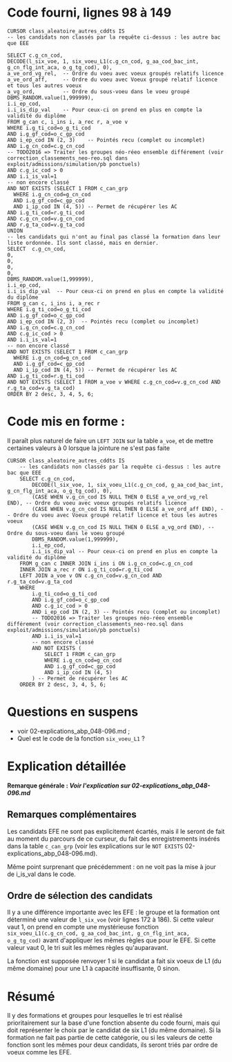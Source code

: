 # Code fourni, lignes 98 à 149
```
CURSOR class_aleatoire_autres_cddts IS
-- les candidats non classés par la requête ci-dessus : les autre bac que EEE

SELECT c.g_cn_cod,
DECODE(l_six_voe, 1, six_voeu_L1(c.g_cn_cod, g_aa_cod_bac_int, g_cn_flg_int_aca, o_g_tg_cod), 0),
a_ve_ord_vg_rel,  -- Ordre du voeu avec voeux groupés relatifs licence
a_ve_ord_aff,     -- Ordre du voeu avec Voeux groupé relatif licence et tous les autres voeux
a_vg_ord,         -- Ordre du sous-voeu dans le voeu groupé
DBMS_RANDOM.value(1,999999),
i.i_ep_cod,
i.i_is_dip_val    -- Pour ceux-ci on prend en plus en compte la validité du diplôme
FROM g_can c, i_ins i, a_rec r, a_voe v
WHERE i.g_ti_cod=o_g_ti_cod
AND i.g_gf_cod=o_c_gp_cod
AND i_ep_cod IN (2, 3)    -- Pointés recu (complet ou incomplet)
AND i.g_cn_cod=c.g_cn_cod
-- TODO2016 => Traiter les groupes néo-réeo ensemble différement (voir correction_classements_neo-reo.sql dans exploit/admissions/simulation/pb ponctuels)
AND c.g_ic_cod > 0
AND i.i_is_val=1
-- non encore classé
AND NOT EXISTS (SELECT 1 FROM c_can_grp
  WHERE i.g_cn_cod=g_cn_cod
  AND i.g_gf_cod=c_gp_cod
  AND i_ip_cod IN (4, 5)) -- Permet de récupérer les AC
AND i.g_ti_cod=r.g_ti_cod
AND c.g_cn_cod=v.g_cn_cod
AND r.g_ta_cod=v.g_ta_cod
UNION
-- les candidats qui n'ont au final pas classé la formation dans leur liste ordonnée. Ils sont classé, mais en dernier.
SELECT  c.g_cn_cod,
0,
0,
0,
0,
DBMS_RANDOM.value(1,999999),
i.i_ep_cod,
i.i_is_dip_val  -- Pour ceux-ci on prend en plus en compte la validité du diplôme
FROM g_can c, i_ins i, a_rec r
WHERE i.g_ti_cod=o_g_ti_cod
AND i.g_gf_cod=o_c_gp_cod
AND i_ep_cod IN (2, 3)  -- Pointés recu (complet ou incomplet)
AND i.g_cn_cod=c.g_cn_cod
AND c.g_ic_cod > 0
AND i.i_is_val=1
-- non encore classé
AND NOT EXISTS (SELECT 1 FROM c_can_grp
  WHERE i.g_cn_cod=g_cn_cod
  AND i.g_gf_cod=c_gp_cod
  AND i_ip_cod IN (4, 5)) -- Permet de récupérer les AC
AND i.g_ti_cod=r.g_ti_cod
AND NOT EXISTS (SELECT 1 FROM a_voe v WHERE c.g_cn_cod=v.g_cn_cod AND r.g_ta_cod=v.g_ta_cod)
ORDER BY 2 desc, 3, 4, 5, 6;
```

# Code mis en forme :
Il paraît plus naturel de faire un `LEFT JOIN` sur la table `a_voe`, et de mettre certaines valeurs à 0 lorsque la jointure ne s'est pas faite

```
CURSOR class_aleatoire_autres_cddts IS
	-- les candidats non classés par la requête ci-dessus : les autre bac que EEE
	SELECT c.g_cn_cod,
		DECODE(l_six_voe, 1, six_voeu_L1(c.g_cn_cod, g_aa_cod_bac_int, g_cn_flg_int_aca, o_g_tg_cod), 0),
		(CASE WHEN v.g_cn_cod IS NULL THEN 0 ELSE a_ve_ord_vg_rel END), -- Ordre du voeu avec voeux groupés relatifs licence
		(CASE WHEN v.g_cn_cod IS NULL THEN 0 ELSE a_ve_ord_aff END), -- Ordre du voeu avec Voeux groupé relatif licence et tous les autres voeux
		(CASE WHEN v.g_cn_cod IS NULL THEN 0 ELSE a_vg_ord END), -- Ordre du sous-voeu dans le voeu groupé
		DBMS_RANDOM.value(1,999999),
		i.i_ep_cod,
		i.i_is_dip_val -- Pour ceux-ci on prend en plus en compte la validité du diplôme
	FROM g_can c INNER JOIN i_ins i ON i.g_cn_cod=c.g_cn_cod
	INNER JOIN a_rec r ON i.g_ti_cod=r.g_ti_cod
	LEFT JOIN a_voe v ON c.g_cn_cod=v.g_cn_cod AND r.g_ta_cod=v.g_ta_cod
	WHERE 
		i.g_ti_cod=o_g_ti_cod
		AND i.g_gf_cod=o_c_gp_cod
		AND c.g_ic_cod > 0
		AND i_ep_cod IN (2, 3) -- Pointés recu (complet ou incomplet)
		-- TODO2016 => Traiter les groupes néo-réeo ensemble différement (voir correction_classements_neo-reo.sql dans exploit/admissions/simulation/pb ponctuels)
		AND i.i_is_val=1
		-- non encore classé
		AND NOT EXISTS (
			SELECT 1 FROM c_can_grp
			WHERE i.g_cn_cod=g_cn_cod
			AND i.g_gf_cod=c_gp_cod
			AND i_ip_cod IN (4, 5)
		) -- Permet de récupérer les AC
	ORDER BY 2 desc, 3, 4, 5, 6;
```
# Questions en suspens
* voir 02-explications_abp_048-096.md ;
* Quel est le code de la fonction `six_voeu_L1` ?
		
# Explication détaillée
**Remarque générale : *Voir l'explication sur 02-explications_abp_048-096.md***

## Remarques complémentaires
Les candidats EFE ne sont pas explicitement écartés, mais il le seront de fait au moment du parcours de ce curseur, du fait des enregistrements insérés dans la table `c_can_grp` (voir les explications sur le `NOT EXISTS` 02-explications_abp_048-096.md).

Même point surprenant que précédemment : on ne voit pas la mise à jour de i_is_val dans le code.

## Ordre de sélection des candidats
Il y a une différence importante avec les EFE : le groupe et la formation ont déterminé une valeur de `l_six_voe` (voir lignes 172 à 186). Si cette valeur vaut 1, on prend en compte une mystérieuse fonction `six_voeu_L1(c.g_cn_cod, g_aa_cod_bac_int, g_cn_flg_int_aca, o_g_tg_cod)` avant d'appliquer les mêmes règles que pour le EFE. Si cette valeur vaut 0, le tri suit les mêmes règles qu'auparavant.

La fonction est supposée renvoyer 1 si le candidat a fait six voeux de L1 (du même domaine) pour une L1 à capacité insuffisante, 0 sinon.

# Résumé
Il y des formations et groupes pour lesquelles le tri est réalisé prioritairement sur la base d'une fonction absente du code fourni, mais qui doit représenter le choix par le candidat de six L1 (du même domaine). Si la formation ne fait pas partie de cette catégorie, ou si les valeurs de cette fonction sont les mêmes pour deux candidats, ils seront triés par ordre de voeux comme les EFE.